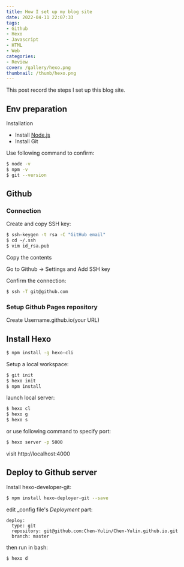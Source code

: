 ```yaml
---
title: How I set up my blog site
date: 2022-04-11 22:07:33
tags: 
- Github
- Hexo
- Javascript
- HTML
- Web
categories: 
- Review
cover: /gallery/hexo.png
thumbnail: /thumb/hexo.png
---
```

This post record the steps I set up this blog site.

## Env preparation
Installation
- Install [Node.js](https://nodejs.org/zh-cn/)
- Install Git

Use following command to confirm:
```bash
$ node -v
$ npm -v
$ git --version
```

## Github
### Connection
Create and copy SSH key:
```bash
$ ssh-keygen -t rsa -C "GitHub email"
$ cd ~/.ssh
$ vim id_rsa.pub
```
Copy the contents

Go to Github -> Settings and Add SSH key

Confirm the connection:
```bash
$ ssh -T git@github.com
```

### Setup Github Pages repository
Create Username.github.io(your URL)

## Install Hexo

```bash
$ npm install -g hexo-cli
```

Setup a local workspace:
```bash
$ git init
$ hexo init
$ npm install
```

launch local server:
```bash
$ hexo cl
$ hexo g
$ hexo s
```
or use following command to specify port:
```bash
$ hexo server -p 5000
```
visit http://localhost:4000

## Deploy to Github server

Install hexo-developer-git:
```bash
$ npm install hexo-deployer-git --save
```

edit \_config file's _Deployment_ part:
```editor
deploy:
  type: git
  repository: git@github.com:Chen-Yulin/Chen-Yulin.github.io.git
  branch: master
```

then run in bash:
```bash
$ hexo d
```

